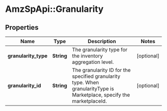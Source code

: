 # AmzSpApi::Granularity

## Properties
Name | Type | Description | Notes
------------ | ------------- | ------------- | -------------
**granularity_type** | **String** | The granularity type for the inventory aggregation level. | [optional] 
**granularity_id** | **String** | The granularity ID for the specified granularity type. When granularityType is Marketplace, specify the marketplaceId. | [optional] 

